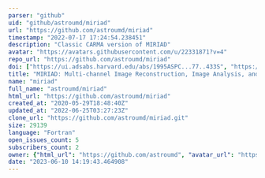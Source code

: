 ```yaml
---
parser: "github"
uid: "github/astroumd/miriad"
url: "https://github.com/astroumd/miriad"
timestamp: "2022-07-17 17:24:54.238451"
description: "Classic CARMA version of MIRIAD"
avatar: "https://avatars.githubusercontent.com/u/22331871?v=4"
repo_url: "https://github.com/astroumd/miriad"
doi: ["https://ui.adsabs.harvard.edu/abs/1995ASPC...77..433S", "https://ui.adsabs.harvard.edu/abs/2011ascl.soft06007S/abstract"]
title: "MIRIAD: Multi-channel Image Reconstruction, Image Analysis, and Display"
name: "miriad"
full_name: "astroumd/miriad"
html_url: "https://github.com/astroumd/miriad"
created_at: "2020-05-29T18:48:40Z"
updated_at: "2022-06-25T03:27:23Z"
clone_url: "https://github.com/astroumd/miriad.git"
size: 29139
language: "Fortran"
open_issues_count: 5
subscribers_count: 2
owner: {"html_url": "https://github.com/astroumd", "avatar_url": "https://avatars.githubusercontent.com/u/22331871?v=4", "login": "astroumd", "type": "Organization"}
date: "2023-06-10 14:19:43.464908"
---
```

